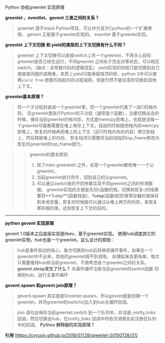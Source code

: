 Python 协程greenlet 实现原理

**greenlet 、eventlet、gevent 三者之间的关系？**
> greenlet 源于stack Python项目，可以作为官方Cpython的一个扩展使用。
> gevent 正是基于greenlet实现的。
> eventlet 基于greenlet实现。

**greenlet 上下文切换 和 yield的类型的上下文切换有什么不同？**
> greenlet 上下文切换可以直接switch上另一个greenlet，不用关心目标greenlet是否已经在运行，不同greenlet 之间处于完全对等状态，可以相互switch。（缺点：会导致代码的逻辑混乱）
> yield实现的协程只能切换到自己直接或间接的调用者，本质上yield只能保留栈顶的帧，python 3中可以使用`yield from` 嵌套的挂起内存过程调用，但是仍然不能任意的切换到其他上下文。

**greenlet基本原理？**
> 将一个子过程封装进一个greenlet里，而一个greenlet代表了一段C的栈内存。
> 在greenlet里执行Python的子过程（通常是个函数），当要切换出去的时候，保存当前greenlet的栈内存，方式是memcpy到堆上，也就是说每一个greenlet可能都需要在堆上保存上下文，挂起的时候就把栈内存memcpy到堆上，恢复的时候再把堆上的上下文（运行时栈内存的内容）拷贝到栈上，然后释放堆上的内存。
> 恢复栈顶只需要将当前线程的top_frame修改为恢复的greenlet的top_frame就行。

> > greenlet的基本原则
> > 1. 除了main greenbelt 之外，任意一个greenlet都有唯一一个父greenlet。
> > 2. 当前greenlet执行完毕，回到自己的父greenlet。
> > 3. 可以通过switch放的不同参数实现不同greenlet之间的传递数据。
> > greenlet实现的关键是先切c函数的栈，切换和恢复c的栈需要将**%ebp**(函数栈底)、**%esp**(函数栈顶)等寄存器的值保存到本地变量，恢复的时候就可以通过从堆上拷贝的内存，来恢复寄存器的值，达到恢复上下文的目的。
---- 
**python gevent 实现原理**

gevent 1.0版本之后底层实现是libev，基于greenlet实现。
使用hub调度其它的greenlet实例，hub也是一个greenlet。这么设计的原因：
> hub是事件驱动的核心，每次切换到hub后将继续循环事件，如果在一个greenlet中不出来，其他的greenlet得不到调用。
>  处理起来会更简单，每次只需要维持hub和当前greenlet，不用考虑各个greenlet之间的关系。
**gevent.sleep发生了什么？**
> 向事件循环注册当前greenlet的switch函数
> 切换到hub，运行主事件循环

**gevent.spawn 和gevent.join原理？**
> gevent.spawn 其实就是Greenlet.spawn，所以gevent就是创建一个greenlet，并将greenlet的switch()加入到hub主循环回调。

> join 语句会保存当前greenlet.switch 到一个队列中，并注册_notify_links回调，然后切换会hub，在notify_links 回调中将依次调用先前注册在队列中的回调。
**Python 解释器的实现原理？**

**引用**
[https://cyrusin.github.io/2016/07/28/greenlet-20150728/][1]

[1]:	https://cyrusin.github.io/2016/07/28/greenlet-20150728/